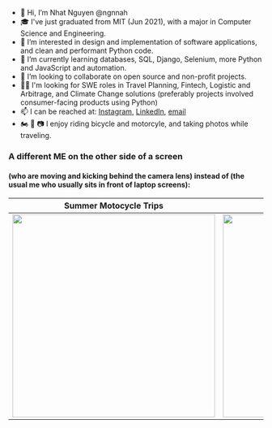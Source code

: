 - 👋 Hi, I’m Nhat Nguyen @ngnnah
- 🎓 I've just graduated from MIT (Jun 2021), with a major in Computer Science and Engineering. 
- 👀 I’m interested in design and implementation of software applications, and clean and performant Python code.
- 🌱 I’m currently learning databases, SQL, Django, Selenium, more Python and JavaScript and automation.
- 💞️ I’m looking to collaborate on open source and non-profit projects. 
- 👨‍💻 I'm looking for SWE roles in Travel Planning, Fintech, Logistic and Arbitrage, and Climate Change solutions (preferably projects involved consumer-facing products using Python)
- 📫 I can be reached at: [Instagram](https://www.instagram.com/nhatn1507/), [LinkedIn](https://www.linkedin.com/in/nhat-nguyen-51b1a5214/), [email](ngnnah@gmail.com)
- 🏍️ 🚴 📷  I enjoy riding bicycle and motorcyle, and taking photos while traveling.

### A different ME on the other side of a screen 
#### (who are moving and kicking behind the camera lens) instead of (the usual me who usually sits in front of laptop screens):


Summer Motocycle Trips            |  Random Jumps
:-------------------------:|:-------------------------:
<img src="https://user-images.githubusercontent.com/58123635/121838824-b3510180-cca6-11eb-9826-74fed23f028a.JPG" height="400">  |  <img src="https://user-images.githubusercontent.com/58123635/121838907-ec897180-cca6-11eb-9a11-967c7311d2ea.jpg" height="400">


<!---
ngnnah/ngnnah is a ✨ special ✨ repository because its `README.md` (this file) appears on your GitHub profile.
You can click the Preview link to take a look at your changes.
--->
